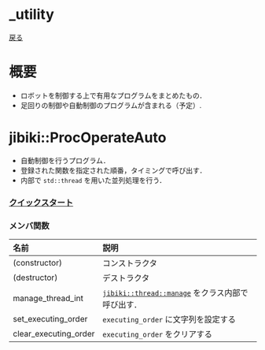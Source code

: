 # _utility
[戻る](../../README.md/#リファレンス)

# 概要
* ロボットを制御する上で有用なプログラムをまとめたもの．
* 足回りの制御や自動制御のプログラムが含まれる（予定）.

# jibiki::ProcOperateAuto
* 自動制御を行うプログラム．
* 登録された関数を指定された順番，タイミングで呼び出す．
* 内部で `std::thread` を用いた並列処理を行う．

### [クイックスタート](quick_proc_operate_auto.md)

### メンバ関数
|名前|説明|
|:-|:-|
|(constructor)|コンストラクタ|
|(destructor)|デストラクタ|
|manage_thread_int|[`jibiki::thread::manage`](../_thread/spec_thread.md/#jibikithread-manage) をクラス内部で呼び出す．|
|set_executing_order|`executing_order` に文字列を設定する|
|clear_executing_order|`executing_order` をクリアする|